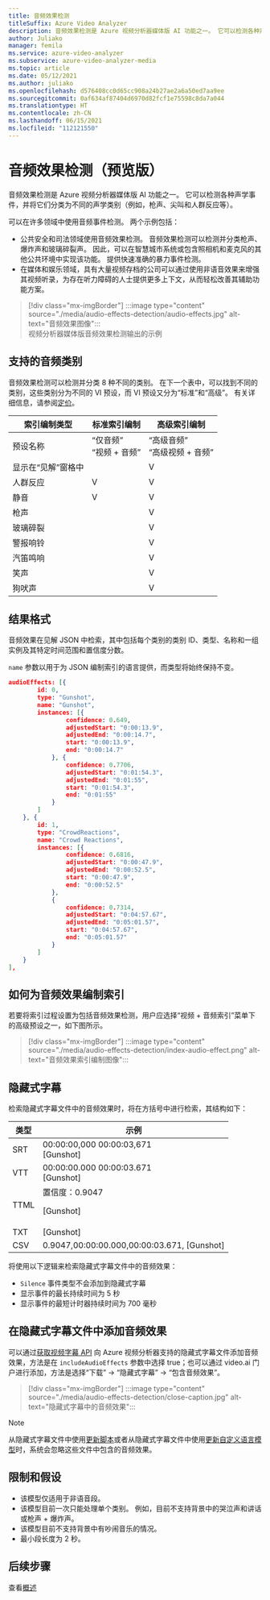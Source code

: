 ```yaml
---
title: 音频效果检测
titleSuffix: Azure Video Analyzer
description: 音频效果检测是 Azure 视频分析器媒体版 AI 功能之一。 它可以检测各种声学事件，并将它们分类为不同的声学类别（例如，枪声、尖叫和人群反应等）。
author: Juliako
manager: femila
ms.service: azure-video-analyzer
ms.subservice: azure-video-analyzer-media
ms.topic: article
ms.date: 05/12/2021
ms.author: juliako
ms.openlocfilehash: d576408cc0d65cc908a24b27ae2a6a50ed7aa9ee
ms.sourcegitcommit: 0af634af87404d6970d82fcf1e75598c8da7a044
ms.translationtype: HT
ms.contentlocale: zh-CN
ms.lasthandoff: 06/15/2021
ms.locfileid: "112121550"
---
```

#  <a name="audio-effects-detection-preview"></a>音频效果检测（预览版）

音频效果检测是 Azure 视频分析器媒体版 AI 功能之一。 它可以检测各种声学事件，并将它们分类为不同的声学类别（例如，枪声、尖叫和人群反应等）。
 
可以在许多领域中使用音频事件检测。 两个示例包括：

* 公共安全和司法领域使用音频效果检测。 音频效果检测可以检测并分类枪声、爆炸声和玻璃碎裂声。 因此，可以在智慧城市系统或包含照相机和麦克风的其他公共环境中实现该功能。 提供快速准确的暴力事件检测。 
* 在媒体和娱乐领域，具有大量视频存档的公司可以通过使用非语音效果来增强其视频听录，为存在听力障碍的人士提供更多上下文，从而轻松改善其辅助功能方案。

> [!div class="mx-imgBorder"]
> :::image type="content" source="./media/audio-effects-detection/audio-effects.jpg" alt-text="音频效果图像":::
<br/>视频分析器媒体版音频效果检测输出的示例

## <a name="supported-audio-categories"></a>支持的音频类别  

音频效果检测可以检测并分类 8 种不同的类别。 在下一个表中，可以找到不同的类别，这些类别分为不同的 VI 预设，而 VI 预设又分为“标准”和“高级”。  有关详细信息，请参阅[定价](https://azure.microsoft.com/pricing/details/media-services/)。

|索引编制类型 |标准索引编制| 高级索引编制|
|---|---|---|
|预设名称 |“仅音频” <br/>“视频 + 音频” |“高级音频”<br/> “高级视频 + 音频”|
|显示在“见解”窗格中|| V|
|人群反应 |V| V|
| 静音| V| V|
| 枪声 ||V |
| 玻璃碎裂 ||V|
| 警报响铃|| V |
| 汽笛鸣响|| V |
| 笑声|| V |
| 狗吠声|| V|

## <a name="result-formats"></a>结果格式

音频效果在见解 JSON 中检索，其中包括每个类别的类别 ID、类型、名称和一组实例及其特定时间范围和置信度分数。

`name` 参数以用于为 JSON 编制索引的语言提供，而类型将始终保持不变。

```json
audioEffects: [{
        id: 0,
        type: "Gunshot",
        name: "Gunshot",
        instances: [{
                confidence: 0.649,
                adjustedStart: "0:00:13.9",
                adjustedEnd: "0:00:14.7",
                start: "0:00:13.9",
                end: "0:00:14.7"
            }, {
                confidence: 0.7706,
                adjustedStart: "0:01:54.3",
                adjustedEnd: "0:01:55",
                start: "0:01:54.3",
                end: "0:01:55"
            }
        ]
    }, {
        id: 1,
        type: "CrowdReactions",
        name: "Crowd Reactions",
        instances: [{
                confidence: 0.6816,
                adjustedStart: "0:00:47.9",
                adjustedEnd: "0:00:52.5",
                start: "0:00:47.9",
                end: "0:00:52.5"
            },
            {
                confidence: 0.7314,
                adjustedStart: "0:04:57.67",
                adjustedEnd: "0:05:01.57",
                start: "0:04:57.67",
                end: "0:05:01.57"
            }
        ]
    }
],
```

## <a name="how-to-index-audio-effects"></a>如何为音频效果编制索引

若要将索引过程设置为包括音频效果检测，用户应选择“视频 + 音频索引”菜单下的高级预设之一，如下图所示。

> [!div class="mx-imgBorder"]
> :::image type="content" source="./media/audio-effects-detection/index-audio-effect.png" alt-text="音频效果索引编制图像":::

## <a name="closed-caption"></a>隐藏式字幕

检索隐藏式字幕文件中的音频效果时，将在方括号中进行检索，其结构如下：

|类型| 示例|
|---|---|
|SRT |00:00:00,000  00:00:03,671<br/>[Gunshot]|
|VTT |00:00:00.000  00:00:03.671<br/>[Gunshot]|
|TTML|置信度：0.9047 <br/> <p begin="00:00:00.000" end="00:00:03.671">[Gunshot]</p>|
|TXT |[Gunshot]|
|CSV |0.9047,00:00:00.000,00:00:03.671, [Gunshot]|

将使用以下逻辑来检索隐藏式字幕文件中的音频效果：

* `Silence` 事件类型不会添加到隐藏式字幕
* 显示事件的最长持续时间为 5 秒
* 显示事件的最短计时器持续时间为 700 毫秒

## <a name="adding-audio-effects-in-closed-caption-files"></a>在隐藏式字幕文件中添加音频效果

可以通过[获取视频字幕 API](https://api-portal.videoindexer.ai/api-details#api=Operations&operation=Get-Video-Captions) 向 Azure 视频分析器支持的隐藏式字幕文件添加音频效果，方法是在 `includeAudioEffects` 参数中选择 true；也可以通过 video.ai 门户进行添加，方法是选择“下载” -> “隐藏式字幕” -> “包含音频效果”。  

> [!div class="mx-imgBorder"]
> :::image type="content" source="./media/audio-effects-detection/close-caption.jpg" alt-text="隐藏式字幕中的音频效果":::

> [!NOTE]
> 从隐藏式字幕文件中使用[更新脚本](https://api-portal.videoindexer.ai/api-details#api=Operations&operation=Update-Video-Transcript)或者从隐藏式字幕文件中使用[更新自定义语言模型](https://api-portal.videoindexer.ai/api-details#api=Operations&operation=Update-Language-Model)时，系统会忽略这些文件中包含的音频效果。

## <a name="limitations-and-assumptions"></a>限制和假设

* 该模型仅适用于非语音段。
* 该模型目前一次只能处理单个类别。 例如，目前不支持背景中的哭泣声和讲话或枪声 + 爆炸声。
* 该模型目前不支持背景中有吵闹音乐的情况。
* 最小段长度为 2 秒。

## <a name="next-steps"></a>后续步骤

查看[概述](video-indexer-overview.md)
